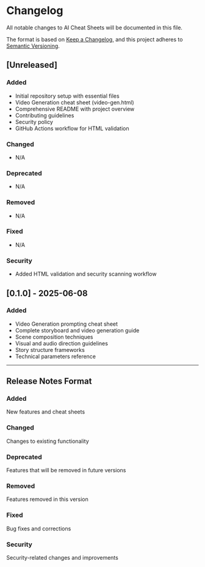 # Changelog

All notable changes to AI Cheat Sheets will be documented in this file.

The format is based on [Keep a Changelog](https://keepachangelog.com/en/1.0.0/),
and this project adheres to [Semantic Versioning](https://semver.org/spec/v2.0.0.html).

## [Unreleased]

### Added
- Initial repository setup with essential files
- Video Generation cheat sheet (video-gen.html)
- Comprehensive README with project overview
- Contributing guidelines
- Security policy
- GitHub Actions workflow for HTML validation

### Changed
- N/A

### Deprecated
- N/A

### Removed
- N/A

### Fixed
- N/A

### Security
- Added HTML validation and security scanning workflow

## [0.1.0] - 2025-06-08

### Added
- Video Generation prompting cheat sheet
- Complete storyboard and video generation guide
- Scene composition techniques
- Visual and audio direction guidelines
- Story structure frameworks
- Technical parameters reference

---

## Release Notes Format

### Added
New features and cheat sheets

### Changed
Changes to existing functionality

### Deprecated
Features that will be removed in future versions

### Removed
Features removed in this version

### Fixed
Bug fixes and corrections

### Security
Security-related changes and improvements
